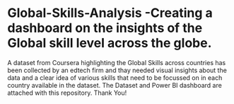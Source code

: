 # Global-Skills-Analysis -Creating a dashboard on the insights of the Global skill level across the globe.
A dataset from Coursera highlighting the Global Skills across countries has been collected by an edtech firm and thay needed visual insights about the data and a clear idea of various skills that need to be focussed on in each country available in the dataset.
The Dataset and Power BI dashboard are attached with this repository.
Thank You!
